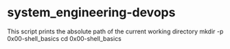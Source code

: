 # system_engineering-devops
This script prints the absolute path of the current working directory
mkdir -p 0x00-shell_basics
cd 0x00-shell_basics
